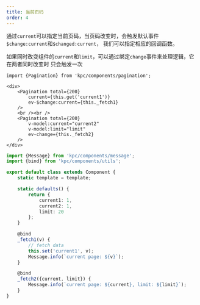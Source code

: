 ```yaml
---
title: 当前页码
order: 4
---
```


通过`current`可以指定当前页码，当页码改变时，会触发默认事件`$change:current`和`$changed:current`，
我们可以指定相应的回调函数。

如果同时改变组件的`current`和`limit`，可以通过绑定`change`事件来处理逻辑，它在两者同时改变时
只会触发一次

```vdt
import {Pagination} from 'kpc/components/pagination';

<div>
    <Pagination total={200} 
        current={this.get('current1')}
        ev-$change:current={this._fetch1} 
    />
    <br /><br />
    <Pagination total={200} 
        v-model:current="current2"
        v-model:limit="limit"
        ev-change={this._fetch2}
    />
</div>
```

```ts
import {Message} from 'kpc/components/message';
import {bind} from 'kpc/components/utils';

export default class extends Component {
    static template = template;

    static defaults() {
        return {
            current1: 1, 
            current2: 1,
            limit: 20
        };
    }

    @bind
    _fetch1(v) {
        // fetch data
        this.set('current1', v);
        Message.info(`current page: ${v}`);
    }

    @bind
    _fetch2({current, limit}) {
        Message.info(`current page: ${current}, limit: ${limit}`);
    }
}
```
